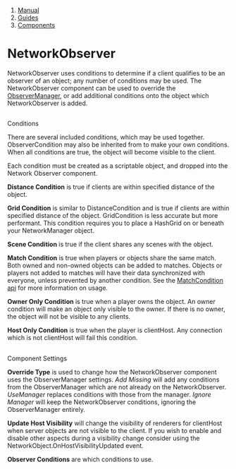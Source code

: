 1.  [Manual](/docs/manual)
3.  [Guides](/docs/manual/guides)
5.  [Components](/docs/manual/guides/components)

# NetworkObserver

NetworkObserver uses conditions to determine if a client qualifies to be an observer of an object; any number of conditions may be used. The NetworkObserver component can be used to override the [ObserverManager](/docs/manual/guides/components/managers/observermanager), or add additional conditions onto the object which NetworkObserver is added.

## 


Conditions

There are several included conditions, which may be used together. ObserverCondition may also be inherited from to make your own conditions. When all conditions are true, the object will become visible to the client.

Each condition must be created as a scriptable object, and dropped into the Network Observer component.

**Distance Condition** is true if clients are within specified distance of the object.

**Grid Condition** is similar to DistanceCondition and is true if clients are within specified distance of the object. GridCondition is less accurate but more performant. This condition requires you to place a HashGrid on or beneath your NetworkManager object.

**Scene Condition** is true if the client shares any scenes with the object.

**Match Condition** is true when players or objects share the same match. Both owned and non-owned objects can be added to matches. Objects or players not added to matches will have their data synchronized with everyone, unless prevented by another condition. See the [MatchCondition api](https://firstgeargames.com/FishNet/api/api/FishNet.Component.Observing.MatchCondition.html) for more information on usage.

**Owner Only Condition** is true when a player owns the object. An owner condition will make an object only visible to the owner. If there is no owner, the object will not be visible to any clients.

**Host Only Condition** is true when the player is clientHost. Any connection which is not clientHost will fail this condition.

## 


Component Settings

**Override Type** is used to change how the NetworkObserver component uses the ObserverManager settings. _Add Missing_ will add any conditions from the ObserverManager which are not already on the NetworkObserver. _UseManager_ replaces conditions with those from the manager. _Ignore Manager_ will keep the NetworkObserver conditions, ignoring the ObserverManager entirely.

**Update Host Visibility** will change the visibility of renderers for clientHost when server objects are not visible to the client. If you wish to enable and disable other aspects during a visibility change consider using the NetworkObject.OnHostVisibilityUpdated event.

**Observer Conditions** are which conditions to use.